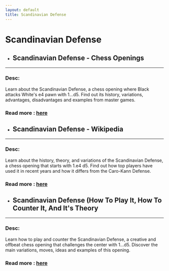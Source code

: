```yaml
---
layout: default
title: Scandinavian Defense
---
```

# Scandinavian Defense
- ## **Scandinavian Defense - Chess Openings** 

---
### Desc: 
 Learn about the Scandinavian Defense, a chess opening where Black attacks White's e4 pawn with 1...d5. Find out its history, variations, advantages, disadvantages and examples from master games. 
### Read more : [here](https://www.chess.com/openings/Scandinavian-Defense) 
- ## **Scandinavian Defense - Wikipedia** 

---
### Desc: 
 Learn about the history, theory, and variations of the Scandinavian Defense, a chess opening that starts with 1.e4 d5. Find out how top players have used it in recent years and how it differs from the Caro-Kann Defense. 
### Read more : [here](https://en.wikipedia.org/wiki/Scandinavian_Defense) 
- ## **Scandinavian Defense (How To Play It, How To Counter It, And It's Theory** 

---
### Desc: 
 Learn how to play and counter the Scandinavian Defense, a creative and offbeat chess opening that challenges the center with 1...d5. Discover the main variations, moves, ideas and examples of this opening. 
### Read more : [here](https://simplifychess.com/scandinavian-defense/index.html) 


